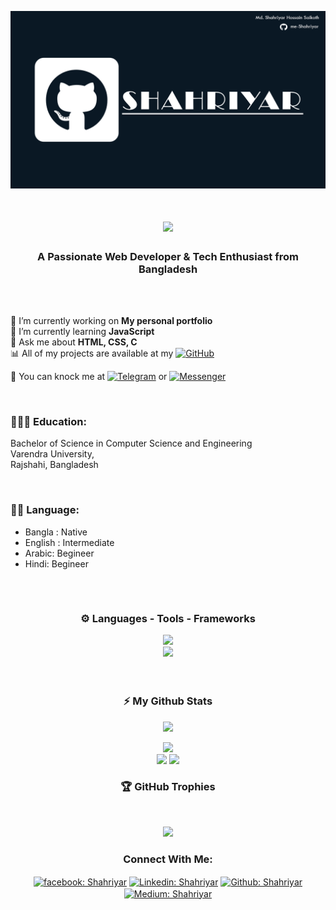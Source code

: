 [![MasterHead](https://github.com/me-Shahriyar/me-Shahriyar/blob/main/Banner2.png)](https://github.com/me-Shahriyar)

<h1 align="center">
    <img src="https://readme-typing-svg.herokuapp.com/?font=Righteous&size=35&center=true&vCenter=true&width=500&height=70&duration=4000&lines=Hello+World!+👋;+I'm+Shahriyar+!;" />
</h1>

<h3 align="center">A Passionate Web Developer & Tech Enthusiast from Bangladesh</h3>
<br> <br>
 
🔭 I’m currently working on **My personal portfolio** <br>
🌱 I’m currently learning **JavaScript** <br>
💬 Ask me about **HTML, CSS, C** <br>
📊 All of my projects are available at my [![GitHub](https://img.shields.io/badge/Github-%231877F2.svg?logo=Github&logoColor=black)](https://github.com/me-Shahriyar) 

👋 You can knock me at  [![Telegram](https://img.shields.io/badge/Telegram-%231877F2.svg?logo=Telegram&logoColor=#1A8AD5)](https://t.me/me_Shahriyar6)   or  [![Messenger](https://img.shields.io/badge/Messenger-%231877F2.svg?logo=Messenger&logoColor=#F45E6F)](https://m.me/me.Shahriyar)

<br>

### 👨🏻‍🎓 Education:
 Bachelor of Science in Computer Science and Engineering <br>
 Varendra University, <br>
 Rajshahi, Bangladesh
 
<br>

### 👨🏻‍ Language:
<ul>
 <li>Bangla : Native</li>
 <li>English : Intermediate</li>
 <li>Arabic: Begineer</li>
 <li>Hindi: Begineer</li>
</ul>
<h2></h4>

<div align="center">
<br>
<h3>⚙ Languages - Tools - Frameworks</h3>
<div align="center">
    <img src="https://skillicons.dev/icons?i=react,bootstrap,html,css,vscode,github,figma,tailwind,git" /> <br>
    <img src="https://skillicons.dev/icons?i=javascript,c,cpp,mysql"/>
    <br>
</div>
<br> <br>

<h3 align="center">⚡ My Github Stats</h3>

[![](https://visitcount.itsvg.in/api?id=me-Shahriyar&icon=7&color=8)](https://visitcount.itsvg.in)

![](https://github-readme-stats.vercel.app/api/top-langs/?username=me-Shahriyar&theme=radical&hide_border=false&include_all_commits=false&count_private=false&layout=compact) <br>
![](https://github-readme-stats.vercel.app/api?username=me-Shahriyar&theme=radical&hide_border=false&include_all_commits=false&count_private=false) 
![](https://github-readme-streak-stats.herokuapp.com/?user=me-Shahriyar&theme=radical&hide_border=false)<br/>


<h3 align="center">🏆 GitHub Trophies</h3> <br> 

![](https://github-profile-trophy.vercel.app/?username=me-Shahriyar&theme=radical&no-frame=false&no-bg=false&margin-w=4)

<h3>Connect With Me:</h3>
<p>
<a href="https://www.facebook.com/me.Shahriyar" target="blank"><img align="center" src="https://raw.githubusercontent.com/rahuldkjain/github-profile-readme-generator/master/src/images/icons/Social/facebook.svg" alt="facebook: Shahriyar" height="30" width="40" /></a>
<a href="https://www.linkedin.com/in/me-shahriyar/" target="blank"><img align="center" src="https://raw.githubusercontent.com/rahuldkjain/github-profile-readme-generator/master/src/images/icons/Social/linked-in-alt.svg" alt="Linkedin: Shahriyar" height="30" width="40" /></a>
<a href="https://www.github.com/me-Shahriyar" target="blank"><img align="center" src="https://raw.githubusercontent.com/rahuldkjain/github-profile-readme-generator/master/src/images/icons/Social/github.svg" alt="Github: Shahriyar" height="30" width="40" /></a>
<a href="https://medium.com/@me.Shahriyar" target="blank"><img align="center" src="https://raw.githubusercontent.com/rahuldkjain/github-profile-readme-generator/master/src/images/icons/Social/medium.svg" alt="Medium: Shahriyar" height="30" width="40" /></a>

</p>
</div>
